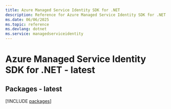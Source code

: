 ```yaml
---
title: Azure Managed Service Identity SDK for .NET
description: Reference for Azure Managed Service Identity SDK for .NET
ms.date: 06/06/2025
ms.topic: reference
ms.devlang: dotnet
ms.service: managedserviceidentity
---
```

# Azure Managed Service Identity SDK for .NET - latest
## Packages - latest
[!INCLUDE [packages](managed-service-identity-index.md)]